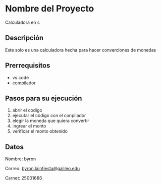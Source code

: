 ﻿# Nombre del Proyecto  
Calculadora en c  

## Descripción  
Este solo es una calculadora hecha para hacer converciones de monedas

## Prerrequisitos  
- vs code
- compilador

## Pasos para su ejecución  
1. abrir el codigo
2. ejecutar el código con el conpilador
3. elegir la moneda que quiera convertir 
4. ingrear el monto
5. verificar el monto obtenido

## Datos
Nombre: byron

Correo: byron.lainfiesta@galileo.edu

Carnet: 25001686